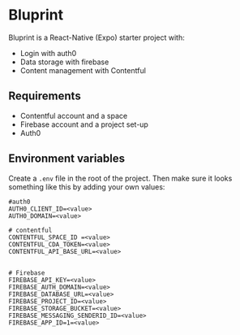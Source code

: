 # Bluprint

Bluprint is a React-Native (Expo) starter project with:

- Login with auth0
- Data storage with firebase
- Content management with Contentful

## Requirements

- Contentful account and a space
- Firebase account and a project set-up
- Auth0

## Environment variables

Create a `.env` file in the root of the project. Then make sure it looks something like this by adding your own values:

```
#auth0
AUTH0_CLIENT_ID=<value>
AUTH0_DOMAIN=<value>

# contentful
CONTENTFUL_SPACE_ID =<value>
CONTENTFUL_CDA_TOKEN=<value>
CONTENTFUL_API_BASE_URL=<value>


# Firebase
FIREBASE_API_KEY=<value>
FIREBASE_AUTH_DOMAIN=<value>
FIREBASE_DATABASE_URL=<value>
FIREBASE_PROJECT_ID=<value>
FIREBASE_STORAGE_BUCKET=<value>
FIREBASE_MESSAGING_SENDERID_ID=<value>
FIREBASE_APP_ID=1=<value>
```
